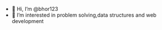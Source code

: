- 👋 Hi, I’m @bhor123
- 👀 I’m interested in problem solving,data structures and web development


<!---
bhor123/bhor123 is a ✨ special ✨ repository because its `README.md` (this file) appears on your GitHub profile.
You can click the Preview link to take a look at your changes.
--->
